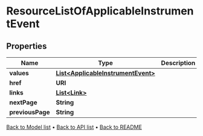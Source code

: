 

# ResourceListOfApplicableInstrumentEvent


## Properties

| Name | Type | Description | Notes |
|------------ | ------------- | ------------- | -------------|
|**values** | [**List&lt;ApplicableInstrumentEvent&gt;**](ApplicableInstrumentEvent.md) |  |  |
|**href** | **URI** |  |  [optional] |
|**links** | [**List&lt;Link&gt;**](Link.md) |  |  [optional] |
|**nextPage** | **String** |  |  [optional] |
|**previousPage** | **String** |  |  [optional] |



[Back to Model list](../README.md#documentation-for-models) &#8226; [Back to API list](../README.md#documentation-for-api-endpoints) &#8226; [Back to README](../README.md)


